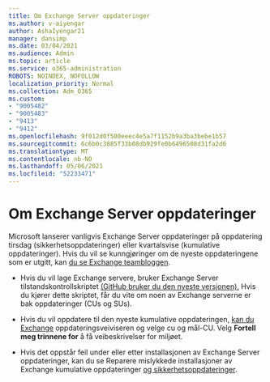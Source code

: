 ```yaml
---
title: Om Exchange Server oppdateringer
ms.author: v-aiyengar
author: AshaIyengar21
manager: dansimp
ms.date: 03/04/2021
ms.audience: Admin
ms.topic: article
ms.service: o365-administration
ROBOTS: NOINDEX, NOFOLLOW
localization_priority: Normal
ms.collection: Adm_O365
ms.custom:
- "9005482"
- "9005483"
- "9413"
- "9412"
ms.openlocfilehash: 9f012d0f500eeec4e5a7f1152b9a3ba3bebe1b57
ms.sourcegitcommit: 6c6b0c3885f33b08db929fe0b6496508d31fa2d6
ms.translationtype: MT
ms.contentlocale: nb-NO
ms.lasthandoff: 05/06/2021
ms.locfileid: "52233471"
---
```

# <a name="about-exchange-server-updates"></a>Om Exchange Server oppdateringer

Microsoft lanserer vanligvis Exchange Server oppdateringer på oppdatering tirsdag (sikkerhetsoppdateringer) eller kvartalsvise (kumulative oppdateringer). Hvis du vil se kunngjøringer om de nyeste oppdateringene som er utgitt, kan [du se Exchange teambloggen](https://aka.ms/ehlo).

- Hvis du vil lage Exchange servere, bruker Exchange Server tilstandskontrollskriptet [(GitHub bruker du den nyeste versjonen).](https://aka.ms/ExchangeHealthChecker) Hvis du kjører dette skriptet, får du vite om noen av Exchange serverne er bak oppdateringer (CUs og SUs).

- Hvis du vil oppdatere til den nyeste kumulative oppdateringen, [kan du Exchange](https://aka.ms/ExchangeUpdateWizard) oppdateringsveiviseren og velge cu og mål-CU. Velg **Fortell meg trinnene for** å få veibeskrivelser for miljøet.

- Hvis det oppstår feil under eller etter installasjonen av Exchange Server oppdateringer, kan du se Reparere mislykkede installasjoner av Exchange kumulative oppdateringer [og sikkerhetsoppdateringer](https://docs.microsoft.com/exchange/troubleshoot/client-connectivity/exchange-security-update-issues).
